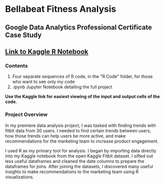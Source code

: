 # Bellabeat Fitness Analysis
## Google Data Analytics Professional Certificate Case Study

## [Link to Kaggle R Notebook](https://www.kaggle.com/code/colbystout/case-study-bellabeat-fitness)

### Contents

1. Four separate sequences of R code, in the "R Code" folder, for those who want to see only my code
2. .ipynb Jupyter Notebook detailing the full project

**Use the Kaggle link for easiest viewing of the input and output cells of the code.**

### Project Overview

In my premiere data analysis project, I was tasked with finding trends with fitbit data from 30 users. I needed to find certain trends between users, how those trends can help users be more active, and make recommendations for the marketing team to increase product engagement.

I used R as my primary tool for analysis. I began by importing data directly into my Kaggle notebook from the open Kaggle Fitbit dataset. I sifted out less useful dataframes and cleaned the date columns to prepare the dataframes for joins. After joining the datasets, I discovered many useful insights to make recommendations to the marketing team using R visualizations.
